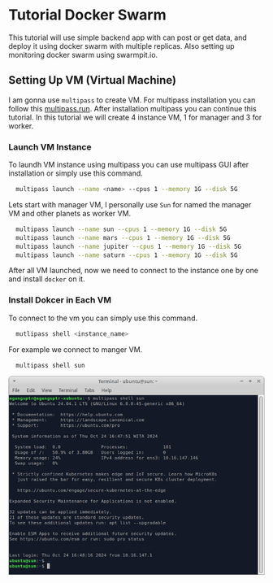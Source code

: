 # Tutorial Docker Swarm

This tutorial will use simple backend app with can post or get data, and deploy it using docker swarm with multiple replicas. Also setting up monitoring docker swarm using swarmpit.io.

## Setting Up VM (Virtual Machine)

I am gonna use `multipass` to create VM. For multipass installation you can follow this [multipass.run](https://multipass.run). After installation multipass you can continue this tutorial. In this tutorial we will create 4 instance VM, 1 for manager and 3 for worker.

### Launch VM Instance

To laundh VM instance using multipass you can use multipass GUI after installation or simply use this command.

```sh
  multipass launch --name <name> --cpus 1 --memory 1G --disk 5G
```

Lets start with manager VM, I personally use `Sun` for named the manager VM and other planets as worker VM.

```sh
  multipass launch --name sun --cpus 1 --memory 1G --disk 5G
  multipass launch --name mars --cpus 1 --memory 1G --disk 5G
  multipass launch --name jupiter --cpus 1 --memory 1G --disk 5G
  multipass launch --name saturn --cpus 1 --memory 1G --disk 5G
```

After all VM launched, now we need to connect to the instance one by one and install `docker` on it.

### Install Dokcer in Each VM

To connect to the vm you can simply use this command.

```sh
  mutlipass shell <instance_name>
```

For example we connect to manger VM.

```sh
  multipass shell sun
```

![multipass shell sun output](images/multipass-shell-sun.png)